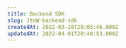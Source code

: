 ```yaml
---
title: Backend SDK
slug: JtnW-backend-sdk
createdAt: 2022-03-28T20:05:46.000Z
updatedAt: 2022-04-01T20:40:53.000Z
---
```

